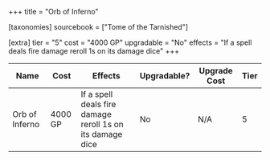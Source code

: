 +++
title = "Orb of Inferno"

[taxonomies]
sourcebook = ["Tome of the Tarnished"]

[extra]
tier = "5"
cost = "4000 GP"
upgradable = "No"
effects = "If a spell deals fire damage reroll 1s on its damage dice"
+++

| Name                          | Cost    | Effects                                                                                           | Upgradable? | Upgrade Cost | Tier |
| ----------------------------- | ------- | ----------------------------------------------------------------------------------------------- | ----------- | ------------ | ---- |
| Orb of Inferno | 4000 GP | If a spell deals fire damage reroll 1s on its damage dice | No | N/A | 5 |
